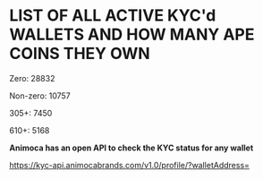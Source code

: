 # LIST OF ALL ACTIVE KYC'd WALLETS AND HOW MANY APE COINS THEY OWN

Zero: 28832

Non-zero: 10757

305+: 7450

610+: 5168

**Animoca has an open API to check the KYC status for any wallet**

https://kyc-api.animocabrands.com/v1.0/profile/?walletAddress=